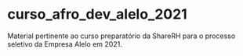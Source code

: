 # curso_afro_dev_alelo_2021
Material pertinente ao curso preparatório da ShareRH para o processo seletivo da Empresa Alelo em 2021.
